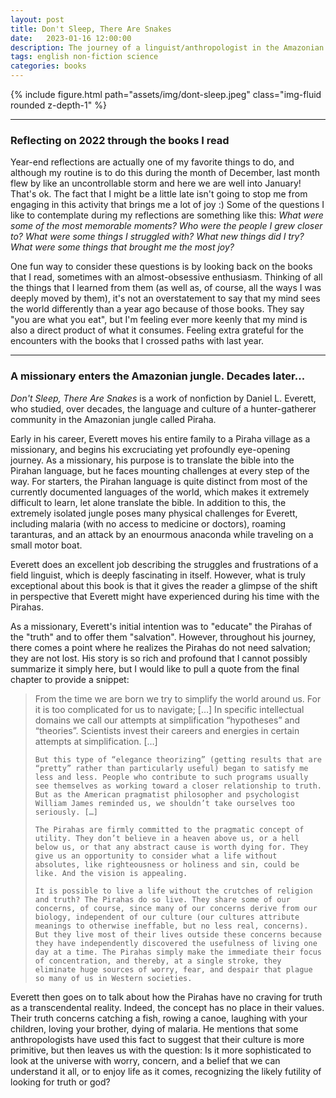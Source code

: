 ```yaml
---
layout: post
title: Don't Sleep, There Are Snakes
date:   2023-01-16 12:00:00
description: The journey of a linguist/anthropologist in the Amazonian jungle 
tags: english non-fiction science
categories: books
---
```


<div class="row mt-3">
    <div class="col-sm mt-3 mt-md-0">
        {% include figure.html path="assets/img/dont-sleep.jpeg" class="img-fluid rounded z-depth-1" %}
    </div>
</div>

<hr>

### Reflecting on 2022 through the books I read

Year-end reflections are actually one of my favorite things to do, and although my routine is to do this during the month of December, last month flew by like an uncontrollable storm and here we are well into January! That's ok. The fact that I might be a little late isn't going to stop me from engaging in this activity that brings me a lot of joy :) Some of the questions I like to contemplate during my reflections are something like this: _What were some of the most memorable moments?_ _Who were the people I grew closer to?_ _What were some things I struggled with?_ _What new things did I try?_ _What were some things that brought me the most joy?_ 

One fun way to consider these questions is by looking back on the books that I read, sometimes with an almost-obsessive enthusiasm. Thinking of all the things that I learned from them (as well as, of course, all the ways I was deeply moved by them), it's not an overstatement to say that my mind sees the world differently than a year ago because of those books. They say "you are what you eat", but I'm feeling ever more keenly that my mind is also a direct product of what it consumes. Feeling extra grateful for the encounters with the books that I crossed paths with last year. 

<hr>

### A missionary enters the Amazonian jungle. Decades later... 

_Don't Sleep, There Are Snakes_ is a work of nonfiction by Daniel L. Everett, who studied, over decades, the language and culture of a hunter-gatherer community in the Amazonian jungle called Piraha. 

Early in his career, Everett moves his entire family to a Piraha village as a missionary, and begins his excruciating yet profoundly eye-opening journey. As a missionary, his purpose is to translate the bible into the Pirahan language, but he faces mounting challenges at every step of the way. For starters, the Pirahan language is quite distinct from most of the currently documented languages of the world, which makes it extremely difficult to learn, let alone translate the bible. In addition to this, the extremely isolated jungle poses many physical challenges for Everett, including malaria (with no access to medicine or doctors), roaming taranturas, and an attack by an enourmous anaconda while traveling on a small motor boat. 

Everett does an excellent job describing the struggles and frustrations of a field linguist, which is deeply fascinating in itself. However, what is truly exceptional about this book is that it gives the reader a glimpse of the shift in perspective that Everett might have experienced during his time with the Pirahas. 

As a missionary, Everett's initial intention was to "educate" the Pirahas of the "truth" and to offer them "salvation". However, throughout his journey, there comes a point where he realizes the Pirahas do not need salvation; they are not lost. His story is so rich and profound that I cannot possibly summarize it simply here, but I would like to pull a quote from the final chapter to provide a snippet: 

<blockquote>
    From the time we are born we try to simplify the world around us. For it is too complicated for us to navigate; […] In specific intellectual domains we call our attempts at simplification “hypotheses” and “theories”. Scientists invest their careers and energies in certain attempts at simplification. […] 

    But this type of “elegance theorizing” (getting results that are “pretty” rather than particularly useful) began to satisfy me less and less. People who contribute to such programs usually see themselves as working toward a closer relationship to truth. But as the American pragmatist philosopher and psychologist William James reminded us, we shouldn’t take ourselves too seriously. […] 

    The Pirahas are firmly committed to the pragmatic concept of utility. They don’t believe in a heaven above us, or a hell below us, or that any abstract cause is worth dying for. They give us an opportunity to consider what a life without absolutes, like righteousness or holiness and sin, could be like. And the vision is appealing. 

    It is possible to live a life without the crutches of religion and truth? The Pirahas do so live. They share some of our concerns, of course, since many of our concerns derive from our biology, independent of our culture (our cultures attribute meanings to otherwise ineffable, but no less real, concerns). But they live most of their lives outside these concerns because they have independently discovered the usefulness of living one day at a time. The Pirahas simply make the immediate their focus of concentration, and thereby, at a single stroke, they eliminate huge sources of worry, fear, and despair that plague so many of us in Western societies. 
</blockquote>

Everett then goes on to talk about how the Pirahas have no craving for truth as a transcendental reality. Indeed, the concept has no place in their values. Their truth concerns catching a fish, rowing a canoe, laughing with your children, loving your brother, dying of malaria. He mentions that some anthropologists have used this fact to suggest that their culture is more primitive, but then leaves us with the question: Is it more sophisticated to look at the universe with worry, concern, and a belief that we can understand it all, or to enjoy life as it comes, recognizing the likely futility of looking for truth or god? 
